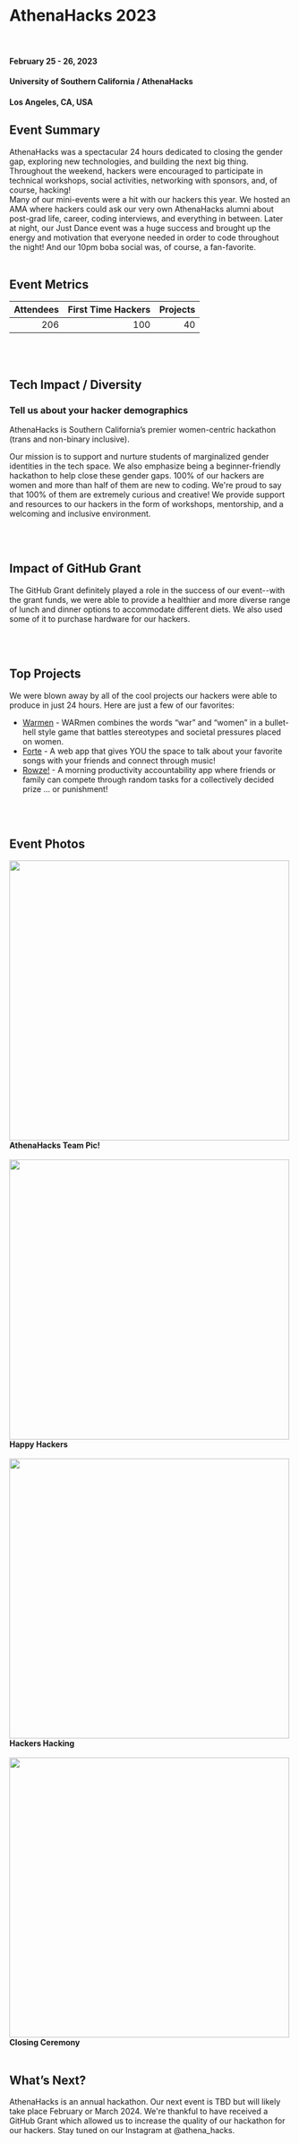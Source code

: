 # AthenaHacks 2023
 <br>
 
#### February 25 - 26, 2023
#### University of Southern California / AthenaHacks
#### Los Angeles, CA, USA  

## Event Summary

AthenaHacks was a spectacular 24 hours dedicated to closing the gender gap, exploring new technologies, and building the next big thing. Throughout the weekend, hackers were encouraged to participate in technical workshops, social activities, networking with sponsors, and, of course, hacking!
<br>
 Many of our mini-events were a hit with our hackers this year. We hosted an AMA where hackers could ask our very own AthenaHacks alumni about post-grad life, career, coding interviews, and everything in between. Later at night, our Just Dance event was a huge success and brought up the energy and motivation that everyone needed in order to code throughout the night! And our 10pm boba social was, of course, a fan-favorite.
<br>
<br>

## Event Metrics  

| Attendees |First Time Hackers| Projects|
|---------------:|--------------:|------------:|
| 206 | 100 | 40 | 

<br>
<br>

## Tech Impact / Diversity 

### Tell us about your hacker demographics
AthenaHacks is Southern California’s premier women-centric hackathon (trans and non-binary inclusive).

 Our mission is to support and nurture students of marginalized gender identities in the tech space. We also emphasize being a beginner-friendly hackathon to help close these gender gaps. 100% of our hackers are women and more than half of them are new to coding. We're proud to say that 100% of them are extremely curious and creative! We provide support and resources to our hackers in the form of workshops, mentorship, and a welcoming and inclusive environment.
<br>


<br>
<br>

## Impact of GitHub Grant
The GitHub Grant definitely played a role in the success of our event--with the grant funds, we were able to provide a healthier and more diverse range of lunch and dinner options to accommodate different diets. We also used some of it to purchase hardware for our hackers.

<br>
<br>

## Top Projects

We were blown away by all of the cool projects our hackers were able to produce in just 24 hours. Here are just a few of our favorites:

- [Warmen](https://devpost.com/software/warmen) - WARmen combines the words “war” and “women” in a bullet-hell style game that battles stereotypes and societal pressures placed on women.
- [Forte](https://devpost.com/software/forte-y8zj35) - A web app that gives YOU the space to talk about your favorite songs with your friends and connect through music!
- [Rowze!](https://devpost.com/software/rowze-ofmrvq) - A morning productivity accountability app where friends or family can compete through random tasks for a collectively decided prize ... or punishment!

<br>
<br>

## Event Photos

<img src="https://github.com/MLH/GitHub-Education-Hackathon-Grant-Fund-2023/blob/main/Hackathons_2023/images/athena_team_pic.png" width="500" height="auto" >
<b> AthenaHacks Team Pic! </b>
<br>
<br>
<img src="https://github.com/MLH/GitHub-Education-Hackathon-Grant-Fund-2023/blob/main/Hackathons_2023/images/athena_happy_hackers.png" width="500" height="auto" >
<b> Happy Hackers </b>
<br>
<br>
<img src="https://github.com/MLH/GitHub-Education-Hackathon-Grant-Fund-2023/blob/main/Hackathons_2023/images/athena_hackers_hacking.png" width="500" height="auto" > 
<b> Hackers Hacking </b>
<br>
<br>
<img src="https://github.com/MLH/GitHub-Education-Hackathon-Grant-Fund-2023/blob/main/Hackathons_2023/images/athena_closing_ceremony.png" width="500" height="auto" >
<b> Closing Ceremony </b>

<br>
<br>

## What’s Next?
AthenaHacks is an annual hackathon. Our next event is TBD but will likely take place February or March 2024. We're thankful to have received a GitHub Grant which allowed us to increase the quality of our hackathon for our hackers. Stay tuned on our Instagram at @athena_hacks.



